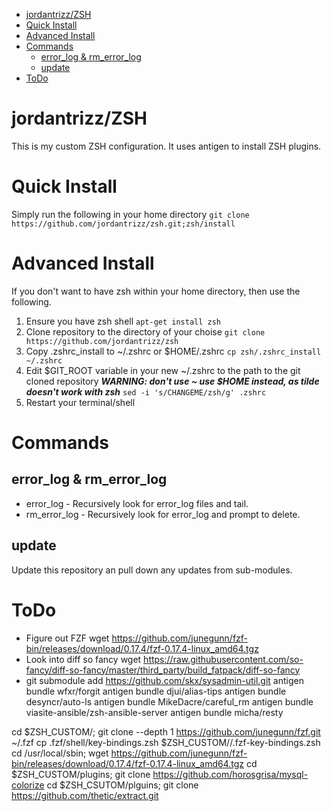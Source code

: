 <!--ts-->
   * [jordantrizz/ZSH](#jordantrizzzsh)
   * [Quick Install](#quick-install)
   * [Advanced Install](#advanced-install)
   * [Commands](#commands)
      * [error_log &amp; rm_error_log](#error_log--rm_error_log)
      * [update](#update)
   * [ToDo](#todo)

<!-- Added by: jtrask, at: Wed  8 May 2019 18:57:22 PDT -->

<!--te-->
# jordantrizz/ZSH
This is my custom ZSH configuration. It uses antigen to install ZSH plugins.

# Quick Install
Simply run the following in your home directory
```git clone https://github.com/jordantrizz/zsh.git;zsh/install```
# Advanced Install
If you don't want to have zsh within your home directory, then use the following.

1. Ensure you have zsh shell
```apt-get install zsh```
2. Clone repository to the directory of your choise
```git clone https://github.com/jordantrizz/zsh```
3. Copy .zshrc_install to ~/.zshrc or $HOME/.zshrc
```cp zsh/.zshrc_install ~/.zshrc```
4. Edit $GIT_ROOT variable in your new ~/.zshrc to the path to the git cloned repository
***WARNING: don't use ~ use $HOME instead, as tilde doesn't work with zsh***
```sed -i 's/CHANGEME/zsh/g' .zshrc```
5. Restart your terminal/shell

# Commands
## error_log & rm_error_log
- error_log - Recursively look for error_log files and tail.
- rm_error_log - Recursively look for error_log and prompt to delete.
## update
Update this repository an pull down any updates from sub-modules.

# ToDo
- Figure out FZF wget https://github.com/junegunn/fzf-bin/releases/download/0.17.4/fzf-0.17.4-linux_amd64.tgz
- Look into diff so fancy wget https://raw.githubusercontent.com/so-fancy/diff-so-fancy/master/third_party/build_fatpack/diff-so-fancy
- git submodule add https://github.com/skx/sysadmin-util.git
antigen bundle wfxr/forgit
antigen bundle djui/alias-tips
antigen bundle desyncr/auto-ls
antigen bundle MikeDacre/careful_rm
antigen bundle viasite-ansible/zsh-ansible-server
antigen bundle micha/resty

cd $ZSH_CUSTOM/; git clone --depth 1 https://github.com/junegunn/fzf.git ~/.fzf
cp .fzf/shell/key-bindings.zsh $ZSH_CUSTOM//.fzf-key-bindings.zsh
cd /usr/local/sbin; wget https://github.com/junegunn/fzf-bin/releases/download/0.17.4/fzf-0.17.4-linux_amd64.tgz
cd $ZSH_CUSTOM/plugins; git clone https://github.com/horosgrisa/mysql-colorize
cd $ZSH_CSUTOM/plguins; git clone https://github.com/thetic/extract.git
